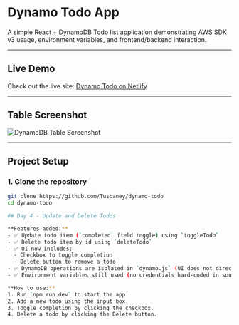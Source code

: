 # Dynamo Todo App

A simple React + DynamoDB Todo list application demonstrating AWS SDK v3 usage, environment variables, and frontend/backend interaction.

---

## Live Demo

Check out the live site: [Dynamo Todo on Netlify](https://dynamo-todo-demo.netlify.app/)

---

## Table Screenshot

![DynamoDB Table Screenshot](docs/demo.png)

---

## Project Setup

### 1. Clone the repository
```bash
git clone https://github.com/Tuscaney/dynamo-todo
cd dynamo-todo

## Day 4 - Update and Delete Todos

**Features added:**
- ✅ Update todo item (`completed` field toggle) using `toggleTodo`
- ✅ Delete todo item by id using `deleteTodo`
- ✅ UI now includes:
  - Checkbox to toggle completion
  - Delete button to remove a todo
- ✅ DynamoDB operations are isolated in `dynamo.js` (UI does not directly call AWS SDK)
- ✅ Environment variables still used (no credentials hard-coded in source)

**How to use:**
1. Run `npm run dev` to start the app.
2. Add a new todo using the input box.
3. Toggle completion by clicking the checkbox.
4. Delete a todo by clicking the Delete button.




